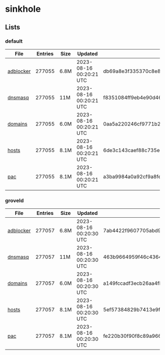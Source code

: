 # sinkhole

## Lists

### default

|File|Entries|Size|Updated|Hash|
|-|-|-|-|-|
|[adblocker](https://raw.githubusercontent.com/groveld/sinkhole/lists/default/adblocker.txt)|277055|6.8M|2023-08-16 00:20:21 UTC|db69a8e3f335370c8e8bb2fc748ee07fa9647417fa9f3392683a4c2ceed38ec1|
|[dnsmasq](https://raw.githubusercontent.com/groveld/sinkhole/lists/default/dnsmasq.txt)|277055|11M|2023-08-16 00:20:21 UTC|f8351084ff9eb4e90d46132f878d3a81f66436b7f9b178f889c4ca6998c32e29|
|[domains](https://raw.githubusercontent.com/groveld/sinkhole/lists/default/domains.txt)|277055|6.0M|2023-08-16 00:20:21 UTC|0aa5a220246cf9771b257002805b8b78600b5062ee7d7472e1faa82984d2fac5|
|[hosts](https://raw.githubusercontent.com/groveld/sinkhole/lists/default/hosts.txt)|277055|8.1M|2023-08-16 00:20:21 UTC|6de3c143caef88c735ea185f42d2b12ecf998cff7e6c8d8d5c4874d12570f65c|
|[pac](https://raw.githubusercontent.com/groveld/sinkhole/lists/default/pac.txt)|277055|8.1M|2023-08-16 00:20:21 UTC|a3ba9984a0a92cf9a8fe0b5bb5144c4a6aa5687747d49417ca4e380929b822af|

### groveld

|File|Entries|Size|Updated|Hash|
|-|-|-|-|-|
|[adblocker](https://raw.githubusercontent.com/groveld/sinkhole/lists/groveld/adblocker.txt)|277057|6.8M|2023-08-16 00:20:30 UTC|7ab4422f9607705abd9da3a7eafa6dfb0f9da5f78e2b8572eeada7cf85e49729|
|[dnsmasq](https://raw.githubusercontent.com/groveld/sinkhole/lists/groveld/dnsmasq.txt)|277057|11M|2023-08-16 00:20:30 UTC|463b9664959f46c43641a7beaa2df3f22fbfc3935b1f5b03f3f44ac7ddd0269d|
|[domains](https://raw.githubusercontent.com/groveld/sinkhole/lists/groveld/domains.txt)|277057|6.0M|2023-08-16 00:20:30 UTC|a149fccadf3ecb26aa4fb1819f5f8ee8c2b2f3d6e1432154d4ba7eee35e748e7|
|[hosts](https://raw.githubusercontent.com/groveld/sinkhole/lists/groveld/hosts.txt)|277057|8.1M|2023-08-16 00:20:30 UTC|5ef57384829b7413e9f5ac9c8fe0376a2040dfb0e5f415e0a77a5728e77523f8|
|[pac](https://raw.githubusercontent.com/groveld/sinkhole/lists/groveld/pac.txt)|277057|8.1M|2023-08-16 00:20:30 UTC|fe220b30f90f8c89a966f93147fcccada2aab501e67613ae94df43eb31049c9f|
